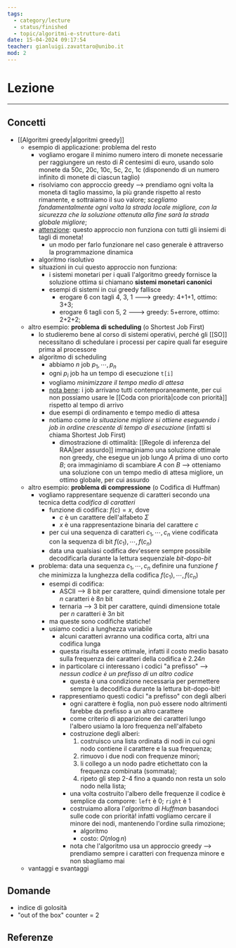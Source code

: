 ```yaml
---
tags:
  - category/lecture
  - status/finished
  - topic/algoritmi-e-strutture-dati
date: 15-04-2024 09:17:54
teacher: gianluigi.zavattaro@unibo.it
mod: 2
---
```

# Lezione
---
## Concetti
- [[Algoritmi greedy|algoritmi greedy]]
	- esempio di applicazione: problema del resto
		- vogliamo erogare il minimo numero intero di monete necessarie per raggiungere un resto di $R$ centesimi di euro, usando solo monete da 50c, 20c, 10c, 5c, 2c, 1c (disponendo di un numero infinito di monete di ciascun taglio)
		- risolviamo con approccio greedy --> prendiamo ogni volta la moneta di taglio massimo, la più grande rispetto al resto rimanente, e sottraiamo il suo valore; _scegliamo fondamentalmente ogni volta la strada locale migliore, con la sicurezza che la soluzione ottenuta alla fine sarà la strada globale migliore_;
		- <u>attenzione</u>: questo approccio non funziona con tutti gli insiemi di tagli di moneta!
			- un modo per farlo funzionare nel caso generale è attraverso la programmazione dinamica
		- algoritmo risolutivo
		- situazioni in cui questo approccio non funziona:
			- i sistemi monetari per i quali l'algoritmo greedy fornisce la soluzione ottima si chiamano **sistemi monetari canonici**
			- esempi di sistemi in cui greedy fallisce
				- erogare 6 con tagli 4, 3, 1 ---> greedy: 4+1+1, ottimo: 3+3;
				- erogare 6 tagli con 5, 2 ---> greedy: 5+errore, ottimo: 2+2+2;
	- altro esempio: **problema di scheduling** (o Shortest Job First)
		- lo studieremo bene al corso di sistemi operativi, perché gli [[SO]] necessitano di schedulare i processi per capire quali far eseguire prima al processore
		- algoritmo di scheduling
			- abbiamo $n$ job $p_{1}, \cdots, p_{n}$
			- ogni $p_{i}$ job ha un tempo di esecuzione `t[i]`
			- vogliamo _minimizzare il tempo medio di attesa_
			- <u>nota bene</u>: i job arrivano tutti contemporaneamente, per cui non possiamo usare le [[Coda con priorità|code con priorità]] rispetto al tempo di arrivo
			- due esempi di ordinamento e tempo medio di attesa
			- notiamo come _la situazione migliore si ottiene eseguendo i job in ordine crescente di tempo di esecuzione_ (infatti si chiama Shortest Job First)
				- dimostrazione di ottimalità: [[Regole di inferenza del RAA|per assurdo]] immaginiamo una soluzione ottimale non greedy, che esegue un job lungo $A$ prima di uno corto $B$; ora immaginiamo di scambiare $A$ con $B$ --> otteniamo una soluzione con un tempo medio di attesa migliore, un ottimo globale, per cui assurdo
	- altro esempio: **problema di compressione** (o Codifica di Huffman)
		- vogliamo rappresentare sequenze di caratteri secondo una tecnica detta _codifica di caratteri_
			- funzione di codifica: $f(c) = x$, dove
				- $c$ è un carattere dell'alfabeto $\Sigma$
				- $x$ è una rappresentazione binaria del carattere $c$
			- per cui una sequenza di caratteri $c_{1}, \cdots, c_{n}$ viene codificata con la sequenza di bit $f(c_{1}), \cdots, f(c_{n})$
			- data una qualsiasi codifica dev'essere sempre possibile decodificarla durante la lettura sequenziale _bit-dopo-bit_
		- problema: data una sequenza $c_{1}, \cdots, c_{n}$ definire una funzione $f$ che minimizza la lunghezza della codifica $f(c_{1}), \cdots, f(c_{n})$
			- esempi di codifica:
				- ASCII --> 8 bit per carattere, quindi dimensione totale per $n$ caratteri è $8n$ bit
				- ternaria --> 3 bit per carattere, quindi dimensione totale per $n$ caratteri è $3n$ bit
			- ma queste sono codifiche statiche!
			- usiamo codici a lunghezza variabile
				- alcuni caratteri avranno una codifica corta, altri una codifica lunga
				- questa risulta essere ottimale, infatti il costo medio basato sulla frequenza dei caratteri della codifica è $2.24n$
				- in particolare ci interessano i codici "a prefisso" --> _nessun codice è un prefisso di un altro codice_
					- questa è una condizione necessaria per permettere sempre la decodifica durante la lettura bit-dopo-bit!
				- rappresentiamo questi codici "a prefisso" con degli alberi
					- ogni carattere è foglia, non può essere nodo altrimenti farebbe da prefisso a un altro carattere
					- come criterio di apparizione dei caratteri lungo l'albero usiamo la loro frequenza nell'alfabeto
					- costruzione degli alberi:
						1. costruisco una lista ordinata di nodi in cui ogni nodo contiene il carattere e la sua frequenza;
						2. rimuovo i due nodi con frequenze minori;
						3. li collego a un nodo padre etichettato con la frequenza combinata (sommata);
						4. ripeto gli step 2-4 fino a quando non resta un solo nodo nella lista;
					- una volta costruito l'albero delle frequenze il codice è semplice da comporre: `left` è 0; `right` è 1
					- costruiamo allora l'_algoritmo di Huffman_ basandoci sulle code con priorità! infatti vogliamo cercare il minore dei nodi, mantenendo l'ordine sulla rimozione;
						- algoritmo
						- costo: $O(n\log{n})$
					- nota che l'algoritmo usa un approccio greedy --> prendiamo sempre i caratteri con frequenza minore e non sbagliamo mai
	- vantaggi e svantaggi

## Domande
- indice di golosità
- "out of the box" counter = 2

## Referenze
